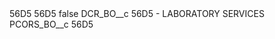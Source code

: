 <?xml version="1.0" encoding="UTF-8"?>
<CustomMetadata xmlns="http://soap.sforce.com/2006/04/metadata" xmlns:xsi="http://www.w3.org/2001/XMLSchema-instance" xmlns:xsd="http://www.w3.org/2001/XMLSchema">
    <description>56D5</description>
    <label>56D5</label>
    <protected>false</protected>
    <values>
        <field>DCR_BO__c</field>
        <value xsi:type="xsd:string">56D5 - LABORATORY SERVICES</value>
    </values>
    <values>
        <field>PCORS_BO__c</field>
        <value xsi:type="xsd:string">56D5</value>
    </values>
</CustomMetadata>
